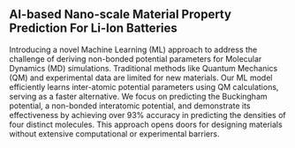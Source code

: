 ## AI-based Nano-scale Material Property Prediction For Li-Ion Batteries

Introducing a novel Machine Learning (ML) approach to address the challenge of deriving non-bonded potential parameters for Molecular Dynamics (MD) simulations. Traditional methods like Quantum Mechanics (QM) and experimental data are limited for new materials. Our ML model efficiently learns inter-atomic potential parameters using QM calculations, serving as a faster alternative. We focus on predicting the Buckingham potential, a non-bonded interatomic potential, and demonstrate its effectiveness by achieving over 93% accuracy in predicting the densities of four distinct molecules. This approach opens doors for designing materials without extensive computational or experimental barriers.
